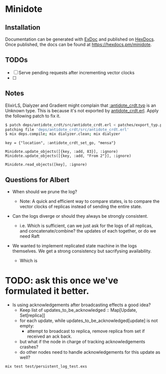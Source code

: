 # Minidote

## Installation

Documentation can be generated with [ExDoc](https://github.com/elixir-lang/ex_doc)
and published on [HexDocs](https://hexdocs.pm). Once published, the docs can
be found at <https://hexdocs.pm/minidote>.

## TODOs 
- [ ] Serve pending requests after incrementing vector clocks
- [ ]

## Notes

ElixirLS, Dialyzer and Gradient might complain that [:antidote_crdt.typ](./lib/minidote.ex#8) is an Unknown type. This is because it's not exported by [antidote_crdt.erl](minidote/deps/antidote_crdt/src/antidote_crdt.erl).
Apply the following patch to fix it.

```sh
$ patch deps/antidote_crdt/src/antidote_crdt.erl < patches/export_typ.patch
patching file 'deps/antidote_crdt/src/antidote_crdt.erl'
$ mix deps.compile; mix dialyzer.clean; mix dialyzer 
```

```
key = {"location", :antidote_crdt_set_go, "mensa"}

Minidote.update_objects([{key, :add, 83}], :ignore)
Minidote.update_objects([{key, :add, "From 2"}], :ignore)

Minidote.read_objects([key], :ignore)
```

## Questions for Albert
- When should we prune the log?
    - Note: A quick and efficient way to compare states, is to compare the vector clocks of replicas instead of sending the entire state.

- Can the logs diverge or should they always be strongly consistent.
    - i.e. Which is sufficient, can we just ask for the logs of all replicas, and concatenate/combine? the updates of each together, or do we need Raft

- We wanted to implement replicated state machine in the logs themselves. We get a strong consistency but sacrifysing availability.
    - Which is


# TODO: ask this once we've formulated it better.
- Is using acknowledgements after broadcasting effects a good idea?
    - Keep list of updates_to_be_acknowledged :: Map[Update, Set[replica]]
    - for each update, while updates_to_be_acknowledged[update] is not empty:
        - attempt to broadcast to replica, remove replica from set if received an ack back.
    - but what if the node in charge of tracking acknowledgements crashes?
    - do other nodes need to handle acknowledgements for this update as well?


<!-- Temporary commands -->
```
mix test test/persistent_log_test.exs
```
